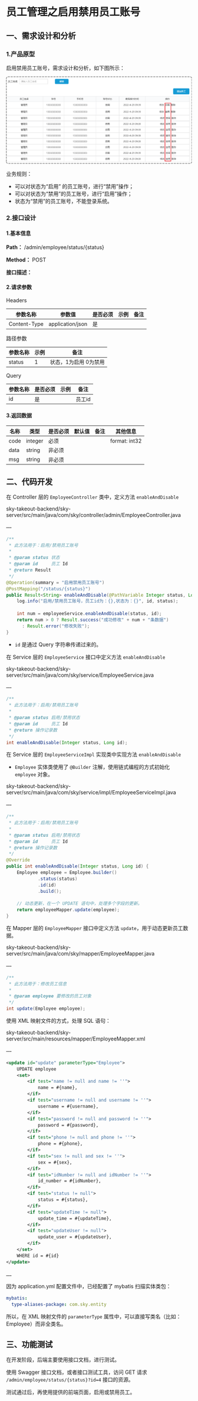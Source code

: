 # 员工管理之启用禁用员工账号

## 一、需求设计和分析

### 1.产品原型

启用禁用员工账号，需求设计和分析，如下图所示：

![启用禁用员工账号](../NodeAssets/启用禁用员工账号.png)

业务规则：

- 可以对状态为“启用” 的员工账号，进行“禁用”操作；
- 可以对状态为“禁用”的员工账号，进行“启用”操作；
- 状态为“禁用”的员工账号，不能登录系统。

### 2.接口设计

#### 1.基本信息

**Path：** /admin/employee/status/{status}

**Method：** POST

**接口描述：**

#### 2.请求参数

Headers

| 参数名称     | 参数值           | 是否必须 | 示例 | 备注 |
| ------------ | ---------------- | -------- | ---- | ---- |
| Content-Type | application/json | 是       |      |      |

路径参数

| 参数名称 | 示例 | 备注                  |
| -------- | ---- | --------------------- |
| status   | 1    | 状态，1为启用 0为禁用 |

Query

| 参数名称 | 是否必须 | 示例 | 备注   |
| -------- | -------- | ---- | ------ |
| id       | 是       |      | 员工id |

#### 3.返回数据

| 名称 | 类型    | 是否必须 | 默认值 | 备注 | 其他信息      |
| ---- | ------- | -------- | ------ | ---- | ------------- |
| code | integer | 必须     |        |      | format: int32 |
| data | string  | 非必须   |        |      |               |
| msg  | string  | 非必须   |        |      |               |

## 二、代码开发

在 Controller 层的 `EmployeeController` 类中，定义方法 `enableAndDisable`

sky-takeout-backend/sky-server/src/main/java/com/sky/controller/admin/EmployeeController.java

```java
……

/**
 * 此方法用于：启用/禁用员工账号
 *
 * @param status 状态
 * @param id     员工 Id
 * @return Result
 */
@Operation(summary = "启用禁用员工账号")
@PostMapping("/status/{status}")
public Result<String> enableAndDisable(@PathVariable Integer status, Long id) {
    log.info("启用/禁用员工账号，员工id为：{},状态为：{}", id, status);

    int num = employeeService.enableAndDisable(status, id);
    return num > 0 ? Result.success("成功修改" + num + "条数据")
      : Result.error("修改失败");
}
```

- `id` 是通过 Query 字符串传递过来的。

在 Service 层的  `EmployeeService` 接口中定义方法 `enableAndDisable`

sky-takeout-backend/sky-server/src/main/java/com/sky/service/EmployeeService.java

```java
……

/**
 * 此方法用于：启用/禁用员工账号
 *
 * @param status 启用/禁用状态
 * @param id     员工 Id
 * @return 操作记录数
 */
int enableAndDisable(Integer status, Long id);
```

在 Service 层的 `EmployeeServiceImpl` 实现类中实现方法 `enableAndDisable`

- `Employee` 实体类使用了 `@Builder` 注解，使用链式编程的方式初始化 `employee` 对象。

sky-takeout-backend/sky-server/src/main/java/com/sky/service/impl/EmployeeServiceImpl.java

```java
……

/**
 * 此方法用于：启用/禁用员工账号
 *
 * @param status 启用/禁用状态
 * @param id     员工 Id
 * @return 操作记录数
 */
@Override
public int enableAndDisable(Integer status, Long id) {
    Employee employee = Employee.builder()
            .status(status)
            .id(id)
            .build();

    // 动态更新，在一个 UPDATE 语句中，处理多个字段的更新。
    return employeeMapper.update(employee);
}
```

在 Mapper 层的 `EmployeeMapper` 接口中定义方法 `update`，用于动态更新员工数据。

sky-takeout-backend/sky-server/src/main/java/com/sky/mapper/EmployeeMapper.java

```java
……

/**
 * 此方法用于：修改员工信息
 *
 * @param employee 要修改的员工对象
 */
int update(Employee employee);
```

使用 XML 映射文件的方式，处理 SQL 语句：

sky-takeout-backend/sky-server/src/main/resources/mapper/EmployeeMapper.xml

```xml
……

<update id="update" parameterType="Employee">
    UPDATE employee
    <set>
        <if test="name != null and name != ''">
            name = #{name},
        </if>
        <if test="username != null and username != ''">
            username = #{username},
        </if>
        <if test="password != null and password != ''">
            password = #{password},
        </if>
        <if test="phone != null and phone != ''">
            phone = #{phone},
        </if>
        <if test="sex != null and sex != ''">
            sex = #{sex},
        </if>
        <if test="idNumber != null and idNumber != ''">
            id_number = #{idNumber},
        </if>
        <if test="status != null">
            status = #{status},
        </if>
        <if test="updateTime != null">
            update_time = #{updateTime},
        </if>
        <if test="updateUser != null">
            update_user = #{updateUser},
        </if>
    </set>
    WHERE id = #{id}
</update>

……
```

因为 application.yml 配置文件中，已经配置了 mybatis 扫描实体类包：

```yaml
mybatis:
  type-aliases-package: com.sky.entity
```

所以，在 XML 映射文件的 `parameterType` 属性中，可以直接写类名（比如：Employee）而非全类名。

## 三、功能测试

在开发阶段，后端主要使用接口文档，进行测试。

使用 Swagger 接口文档，或者接口测试工具，访问 GET 请求 `/admin/employee/status/{status}?id=4` 接口的资源。

测试通过后，再使用提供的前端页面，启用或禁用员工。
